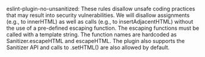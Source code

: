 eslint-plugin-no-unsanitized: These rules disallow unsafe coding practices that may result into security vulnerabilities. We will disallow assignments (e.g., to innerHTML) as well as calls (e.g., to insertAdjacentHTML) without the use of a pre-defined escaping function. The escaping functions must be called with a template string. The function names are hardcoded as Sanitizer.escapeHTML and escapeHTML. The plugin also supports the Sanitizer API and calls to .setHTML() are also allowed by default.
